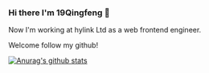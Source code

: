### Hi there I'm 19Qingfeng 👋
Now I'm working at hylink Ltd as a web frontend engineer.

Welcome follow my github!

[![Anurag's github stats](https://github-readme-stats.vercel.app/api?username=19Qingfeng)](https://github.com/anuraghazra/github-readme-stats)
<!--
**19Qingfeng/19Qingfeng** is a ✨ _special_ ✨ repository because its `README.md` (this file) appears on your GitHub profile.

Here are some ideas to get you started:

- 🔭 I’m currently working on ...
- 🌱 I’m currently learning ...
- 👯 I’m looking to collaborate on ...
- 🤔 I’m looking for help with ...
- 💬 Ask me about ...
- 📫 How to reach me: ...
- 😄 Pronouns: ...
- ⚡ Fun fact: ...
-->
